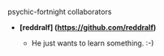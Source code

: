 psychic-fortnight collaborators

* **[reddralf] (https://github.com/reddralf)**

   * He just wants to learn something. :-)

